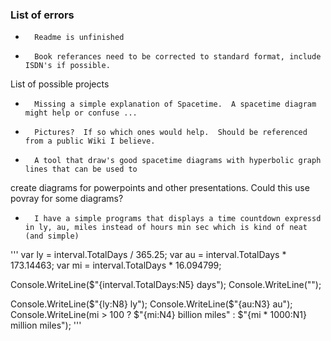 ### List of errors

*       Readme is unfinished
*       Book referances need to be corrected to standard format, include ISDN's if possible.


List of possible projects

*       Missing a simple explanation of Spacetime.  A spacetime diagram might help or confuse ...
*       Pictures?  If so which ones would help.  Should be referenced from a public Wiki I believe.
*       A tool that draw's good spacetime diagrams with hyperbolic graph lines that can be used to
create diagrams for powerpoints and other presentations.  Could this use povray for some diagrams?
*       I have a simple programs that displays a time countdown expressd in ly, au, miles instead of hours min sec which is kind of neat (and simple)
'''
var ly = interval.TotalDays / 365.25;
var au = interval.TotalDays * 173.14463;
var mi = interval.TotalDays * 16.094799;

Console.WriteLine($"{interval.TotalDays:N5} days");
Console.WriteLine("");

Console.WriteLine($"{ly:N8} ly");
Console.WriteLine($"{au:N3} au");
Console.WriteLine(mi > 100 ? $"{mi:N4} billion miles" : $"{mi * 1000:N1} million miles");
'''
